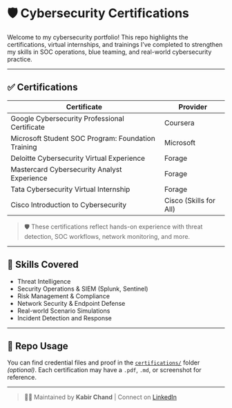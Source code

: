 # 🛡️ Cybersecurity Certifications

Welcome to my cybersecurity portfolio! This repo highlights the certifications, virtual internships, and trainings I’ve completed to strengthen my skills in SOC operations, blue teaming, and real-world cybersecurity practice.

---

## ✅ Certifications

| Certificate                                              | Provider                | 
|----------------------------------------------------------|-------------------------|
| Google Cybersecurity Professional Certificate            | Coursera                | 
| Microsoft Student SOC Program: Foundation Training       | Microsoft               | 
| Deloitte Cybersecurity Virtual Experience                | Forage                  | 
| Mastercard Cybersecurity Analyst Experience              | Forage                  | 
| Tata Cybersecurity Virtual Internship                    | Forage                  | 
| Cisco Introduction to Cybersecurity                      | Cisco (Skills for All)  | 

> 🛡️ These certifications reflect hands-on experience with threat detection, SOC workflows, network monitoring, and more.

---

## 🎯 Skills Covered

- Threat Intelligence  
- Security Operations & SIEM (Splunk, Sentinel)  
- Risk Management & Compliance  
- Network Security & Endpoint Defense  
- Real-world Scenario Simulations  
- Incident Detection and Response

---

## 📁 Repo Usage

You can find credential files and proof in the [`certifications/`](./certifications/) folder *(optional)*. Each certification may have a `.pdf`, `.md`, or screenshot for reference.

---

> 👨‍💻 Maintained by **Kabir Chand** | Connect on [LinkedIn](https://www.linkedin.com/in/kabir-chand-2ab869250/)

